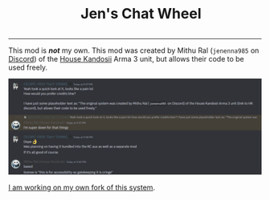 <div align="center">

<div id="user-content-toc">
  <ul>
    <summary><h1 style="display: inline-block;">Jen's Chat Wheel</h1></summary>
  </ul>
</div>

</div>

---

This mod is ***not*** my own. This mod was created by Mithu Ral (`jenenna985` on [Discord](https://discord.com/)) of the [House Kandosii](https://discord.com/invite/KPRMagqwAc) Arma 3 unit, but allows their code to be used freely.

![Jen's View on Accessability Mods](.github/jen_credits.png)

[I am working on my own fork of this system](https://github.com/DartRuffian/A3-ChatWheel-Redux).
